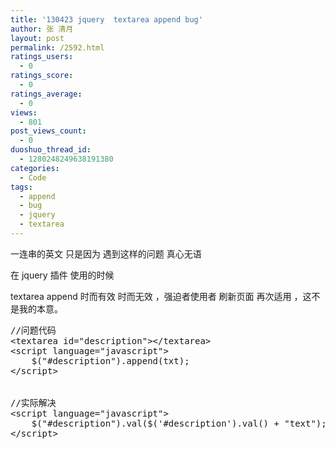 ```yaml
---
title: '130423 jquery  textarea append bug'
author: 张 清月
layout: post
permalink: /2592.html
ratings_users:
  - 0
ratings_score:
  - 0
ratings_average:
  - 0
views:
  - 801
post_views_count:
  - 0
duoshuo_thread_id:
  - 1280248249638191380
categories:
  - Code
tags:
  - append
  - bug
  - jquery
  - textarea
---
```

一连串的英文 只是因为 遇到这样的问题 真心无语

在 jquery 插件 使用的时候 

textarea append 时而有效 时而无效 ，强迫者使用者 刷新页面 再次适用 ，这不是我的本意。

<pre class="brush: xml; title: ; notranslate" title="">//问题代码
&lt;textarea id="description"&gt;&lt;/textarea&gt;
&lt;script language="javascript"&gt;
    $("#description").append(txt);
&lt;/script&gt;


//实际解决
&lt;script language="javascript"&gt;
    $("#description").val($('#description').val() + "text");
&lt;/script&gt;
</pre>